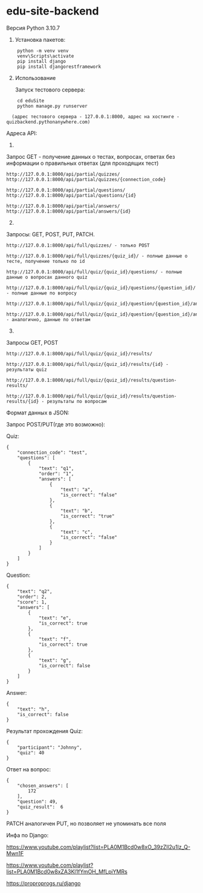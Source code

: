 # edu-site-backend

Версия Python 3.10.7

1. Установка пакетов:
```
    python -m venv venv
    venv\Scripts\activate
    pip install django
    pip install djangorestframework
```
2. Использование
   
   Запуск тестового сервера:
```
    cd eduSite
    python manage.py runserver
````
      (адрес тестового сервера - 127.0.0.1:8000, адрес на хостинге - quizbackend.pythonanywhere.com)
      
  Адреса API:
  
  1.

  Запрос GET - получение данных о тестах, вопросах, ответах без информации о правильных ответах (для проходящих тест)

    http://127.0.0.1:8000/api/partial/quizzes/
    http://127.0.0.1:8000/api/partial/quizzes/{connection_code}

    http://127.0.0.1:8000/api/partial/questions/
    http://127.0.0.1:8000/api/partial/questions/{id}

    http://127.0.0.1:8000/api/partial/answers/
    http://127.0.0.1:8000/api/partial/answers/{id}

  2.

  Запросы: GET, POST, PUT, PATCH.
  
    http://127.0.0.1:8000/api/full/quizzes/ - только POST

    http://127.0.0.1:8000/api/full/quizzes/{quiz_id}/ - полные данные о тесте, получение только по id

    http://127.0.0.1:8000/api/full/quiz/{quiz_id}/questions/ - полные данные о вопросах данного quiz

    http://127.0.0.1:8000/api/full/quiz/{quiz_id}/questions/{question_id}/ - полные данные по вопросу

    http://127.0.0.1:8000/api/full/quiz/{quiz_id}/question/{question_id}/answers/

    http://127.0.0.1:8000/api/full/quiz/{quiz_id}/question/{question_id}/answers/{answer_id}/ - аналогично, данные по ответам

  3.

  Запросы GET, POST

    http://127.0.0.1:8000/api/full/quiz/{quiz_id}/results/

    http://127.0.0.1:8000/api/full/quiz/{quiz_id}/results/{id} - результаты quiz

    http://127.0.0.1:8000/api/full/quiz/{quiz_id}/results/question-results/

    http://127.0.0.1:8000/api/full/quiz/{quiz_id}/results/question-results/{id} - результаты по вопросам
    
  Формат данных в JSON:
    
Запрос POST/PUT(где это возможно):

Quiz:
```
{
    "connection_code": "test",
    "questions": [
        {
            "text": "q1",
            "order": "1",
            "answers": [
                {
                    "text": "a",
                    "is_correct": "false"
                },
                {
                    "text": "b",
                    "is_correct": "true"
                },
                {
                    "text": "c",
                    "is_correct": "false"
                }
            ]
        }
    ]
}
```
Question:
```
{
    "text": "q2",
    "order": 2,
    "score": 1,
    "answers": [
        {
            "text": "e",
            "is_correct": true
        },
        {
            "text": "f",
            "is_correct": true
        },
        {
            "text": "g",
            "is_correct": false
        }
    ]
}
```
Answer:
```
{
    "text": "h",
    "is_correct": false
}
```
Результат прохождения Quiz:
```
{
    "participant": "Johnny",
    "quiz": 40
}
```
Ответ на вопрос:
```
{
    "chosen_answers": [
        172
    ],
    "question": 49,
    "quiz_result":  6
}
```
PATCH аналогичен PUT, но позволяет не упоминать все поля



Инфа по Django:

https://www.youtube.com/playlist?list=PLA0M1Bcd0w8xO_39zZll2u1lz_Q-Mwn1F

https://www.youtube.com/playlist?list=PLA0M1Bcd0w8xZA3Kl1fYmOH_MfLpiYMRs

https://proproprogs.ru/django
